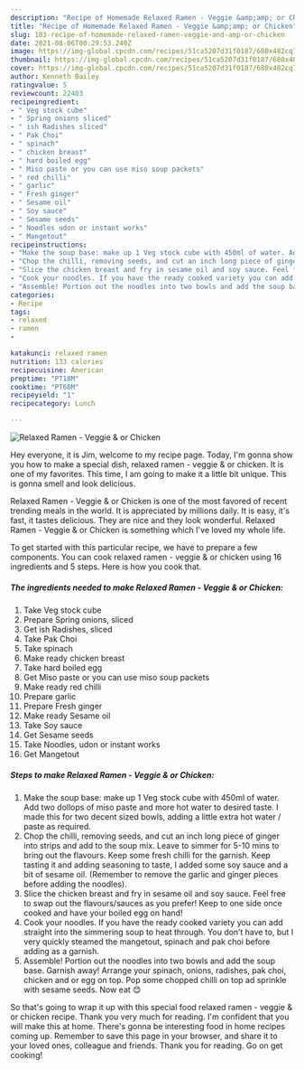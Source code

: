 ```yaml
---
description: "Recipe of Homemade Relaxed Ramen - Veggie &amp;amp; or Chicken"
title: "Recipe of Homemade Relaxed Ramen - Veggie &amp;amp; or Chicken"
slug: 183-recipe-of-homemade-relaxed-ramen-veggie-and-amp-or-chicken
date: 2021-08-06T00:29:53.240Z
image: https://img-global.cpcdn.com/recipes/51ca5207d31f0187/680x482cq70/relaxed-ramen-veggie-or-chicken-recipe-main-photo.jpg
thumbnail: https://img-global.cpcdn.com/recipes/51ca5207d31f0187/680x482cq70/relaxed-ramen-veggie-or-chicken-recipe-main-photo.jpg
cover: https://img-global.cpcdn.com/recipes/51ca5207d31f0187/680x482cq70/relaxed-ramen-veggie-or-chicken-recipe-main-photo.jpg
author: Kenneth Bailey
ratingvalue: 5
reviewcount: 22403
recipeingredient:
- " Veg stock cube"
- " Spring onions sliced"
- " ish Radishes sliced"
- " Pak Choi"
- " spinach"
- " chicken breast"
- " hard boiled egg"
- " Miso paste or you can use miso soup packets"
- " red chilli"
- " garlic"
- " Fresh ginger"
- " Sesame oil"
- " Soy sauce"
- " Sesame seeds"
- " Noodles udon or instant works"
- " Mangetout"
recipeinstructions:
- "Make the soup base: make up 1 Veg stock cube with 450ml of water. Add two dollops of miso paste and more hot water to desired taste. I made this for two decent sized bowls, adding a little extra hot water / paste as required."
- "Chop the chilli, removing seeds, and cut an inch long piece of ginger into strips and add to the soup mix. Leave to simmer for 5-10 mins to bring out the flavours. Keep some fresh chilli for the garnish. Keep tasting it and adding seasoning to taste, I added some soy sauce and a bit of sesame oil. (Remember to remove the garlic and ginger pieces before adding the noodles)."
- "Slice the chicken breast and fry in sesame oil and soy sauce. Feel free to swap out the flavours/sauces as you prefer! Keep to one side once cooked and have your boiled egg on hand!"
- "Cook your noodles. If you have the ready cooked variety you can add straight into the simmering soup to heat through. You don’t have to, but I very quickly steamed the mangetout, spinach and pak choi before adding as a garnish."
- "Assemble! Portion out the noodles into two bowls and add the soup base. Garnish away! Arrange your spinach, onions, radishes, pak choi, chicken and or egg on top. Pop some chopped chilli on top ad sprinkle with sesame seeds. Now eat 😊"
categories:
- Recipe
tags:
- relaxed
- ramen
- 

katakunci: relaxed ramen  
nutrition: 133 calories
recipecuisine: American
preptime: "PT18M"
cooktime: "PT60M"
recipeyield: "1"
recipecategory: Lunch

---
```



![Relaxed Ramen - Veggie &amp; or Chicken](https://img-global.cpcdn.com/recipes/51ca5207d31f0187/680x482cq70/relaxed-ramen-veggie-or-chicken-recipe-main-photo.jpg)

Hey everyone, it is Jim, welcome to my recipe page. Today, I'm gonna show you how to make a special dish, relaxed ramen - veggie &amp; or chicken. It is one of my favorites. This time, I am going to make it a little bit unique. This is gonna smell and look delicious.



Relaxed Ramen - Veggie &amp; or Chicken is one of the most favored of recent trending meals in the world. It is appreciated by millions daily. It is easy, it's fast, it tastes delicious. They are nice and they look wonderful. Relaxed Ramen - Veggie &amp; or Chicken is something which I've loved my whole life.


To get started with this particular recipe, we have to prepare a few components. You can cook relaxed ramen - veggie &amp; or chicken using 16 ingredients and 5 steps. Here is how you cook that.

<!--inarticleads1-->

##### The ingredients needed to make Relaxed Ramen - Veggie &amp; or Chicken:

1. Take  Veg stock cube
1. Prepare  Spring onions, sliced
1. Get  ish Radishes, sliced
1. Take  Pak Choi
1. Take  spinach
1. Make ready  chicken breast
1. Take  hard boiled egg
1. Get  Miso paste or you can use miso soup packets
1. Make ready  red chilli
1. Prepare  garlic
1. Prepare  Fresh ginger
1. Make ready  Sesame oil
1. Take  Soy sauce
1. Get  Sesame seeds
1. Take  Noodles, udon or instant works
1. Get  Mangetout




<!--inarticleads2-->

##### Steps to make Relaxed Ramen - Veggie &amp; or Chicken:

1. Make the soup base: make up 1 Veg stock cube with 450ml of water. Add two dollops of miso paste and more hot water to desired taste. I made this for two decent sized bowls, adding a little extra hot water / paste as required.
1. Chop the chilli, removing seeds, and cut an inch long piece of ginger into strips and add to the soup mix. Leave to simmer for 5-10 mins to bring out the flavours. Keep some fresh chilli for the garnish. Keep tasting it and adding seasoning to taste, I added some soy sauce and a bit of sesame oil. (Remember to remove the garlic and ginger pieces before adding the noodles).
1. Slice the chicken breast and fry in sesame oil and soy sauce. Feel free to swap out the flavours/sauces as you prefer! Keep to one side once cooked and have your boiled egg on hand!
1. Cook your noodles. If you have the ready cooked variety you can add straight into the simmering soup to heat through. You don’t have to, but I very quickly steamed the mangetout, spinach and pak choi before adding as a garnish.
1. Assemble! Portion out the noodles into two bowls and add the soup base. Garnish away! Arrange your spinach, onions, radishes, pak choi, chicken and or egg on top. Pop some chopped chilli on top ad sprinkle with sesame seeds. Now eat 😊




So that's going to wrap it up with this special food relaxed ramen - veggie &amp; or chicken recipe. Thank you very much for reading. I'm confident that you will make this at home. There's gonna be interesting food in home recipes coming up. Remember to save this page in your browser, and share it to your loved ones, colleague and friends. Thank you for reading. Go on get cooking!
